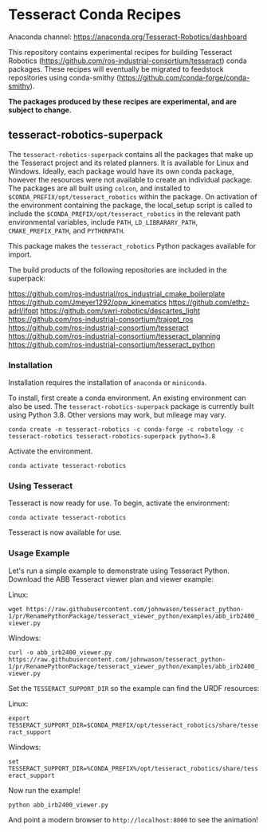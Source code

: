 # Tesseract Conda Recipes

Anaconda channel: https://anaconda.org/Tesseract-Robotics/dashboard

This repository contains experimental recipes for building Tesseract Robotics (https://github.com/ros-industrial-consortium/tesseract) conda packages. These recipes will eventually be migrated to feedstock repositories using conda-smithy (https://github.com/conda-forge/conda-smithy).

**The packages produced by these recipes are experimental, and are subject to change.**

## tesseract-robotics-superpack

The `tesseract-robotics-superpack` contains all the packages that make up the Tesseract project and its related planners. It is available for Linux and Windows. Ideally, each package would have its own conda package, however the resources were not available to create an individual package. The packages are all built using `colcon`, and installed to `$CONDA_PREFIX/opt/tesseract_robotics` within the package. On activation of the environment containing the package, the local_setup script is called to include the `$CONDA_PREFIX/opt/tesseract_robotics` in the relevant path environmental variables, include `PATH`, `LD_LIBRARARY_PATH`, `CMAKE_PREFIX_PATH`, and `PYTHONPATH`.

This package makes the `tesseract_robotics` Python packages available for import.

The build products of the following repositories are included in the superpack:

https://github.com/ros-industrial/ros_industrial_cmake_boilerplate
https://github.com/Jmeyer1292/opw_kinematics
https://github.com/ethz-adrl/ifopt
https://github.com/swri-robotics/descartes_light
https://github.com/ros-industrial-consortium/trajopt_ros
https://github.com/ros-industrial-consortium/tesseract
https://github.com/ros-industrial-consortium/tesseract_planning
https://github.com/ros-industrial-consortium/tesseract_python

### Installation

Installation requires the installation of `anaconda` or `miniconda`.

To install, first create a conda environment. An existing environment can also be used. The `tesseract-robotics-superpack` package is currently built using Python 3.8. Other versions may work, but mileage may vary.

`conda create -n tesseract-robotics -c conda-forge -c robotology -c tesseract-robotics tesseract-robotics-superpack python=3.8`

Activate the environment.

`conda activate tesseract-robotics`

### Using Tesseract

Tesseract is now ready for use. To begin, activate the environment:

`conda activate tesseract-robotics`

Tesseract is now available for use.

### Usage Example

Let's run a simple example to demonstrate using Tesseract Python. Download the ABB Tesseract viewer plan and viewer example:

Linux:

`wget https://raw.githubusercontent.com/johnwason/tesseract_python-1/pr/RenamePythonPackage/tesseract_viewer_python/examples/abb_irb2400_viewer.py`

Windows:

`curl -o abb_irb2400_viewer.py https://raw.githubusercontent.com/johnwason/tesseract_python-1/pr/RenamePythonPackage/tesseract_viewer_python/examples/abb_irb2400_viewer.py`

Set the `TESSERACT_SUPPORT_DIR` so the example can find the URDF resources:

Linux:

`export TESSERACT_SUPPORT_DIR=$CONDA_PREFIX/opt/tesseract_robotics/share/tesseract_support`

Windows:

`set TESSERACT_SUPPORT_DIR=%CONDA_PREFIX%/opt/tesseract_robotics/share/tesseract_support`

Now run the example!

`python abb_irb2400_viewer.py`

And point a modern browser to `http://localhost:8000` to see the animation!
